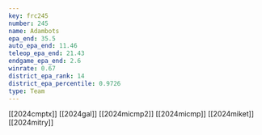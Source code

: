 ```yaml
---
key: frc245
number: 245
name: Adambots
epa_end: 35.5
auto_epa_end: 11.46
teleop_epa_end: 21.43
endgame_epa_end: 2.6
winrate: 0.67
district_epa_rank: 14
district_epa_percentile: 0.9726
type: Team
---
```

[[2024cmptx]]
[[2024gal]]
[[2024micmp2]]
[[2024micmp]]
[[2024miket]]
[[2024mitry]]
